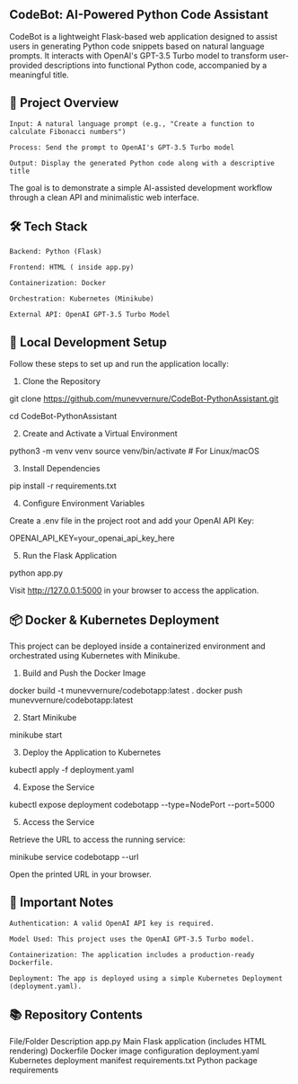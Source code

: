 ## CodeBot: AI-Powered Python Code Assistant

CodeBot is a lightweight Flask-based web application designed to assist users in generating Python code snippets based on natural language prompts.
It interacts with OpenAI's GPT-3.5 Turbo model to transform user-provided descriptions into functional Python code, accompanied by a meaningful title.

## 📖 Project Overview

    Input: A natural language prompt (e.g., "Create a function to calculate Fibonacci numbers")

    Process: Send the prompt to OpenAI's GPT-3.5 Turbo model

    Output: Display the generated Python code along with a descriptive title

The goal is to demonstrate a simple AI-assisted development workflow through a clean API and minimalistic web interface.

## 🛠️ Tech Stack

    Backend: Python (Flask)

    Frontend: HTML ( inside app.py)

    Containerization: Docker

    Orchestration: Kubernetes (Minikube)

    External API: OpenAI GPT-3.5 Turbo Model

## 🚀 Local Development Setup

Follow these steps to set up and run the application locally:
1. Clone the Repository

git clone https://github.com/munevvernure/CodeBot-PythonAssistant.git

cd CodeBot-PythonAssistant

2. Create and Activate a Virtual Environment

python3 -m venv venv
source venv/bin/activate       # For Linux/macOS

3. Install Dependencies

pip install -r requirements.txt

4. Configure Environment Variables

Create a .env file in the project root and add your OpenAI API Key:

OPENAI_API_KEY=your_openai_api_key_here

5. Run the Flask Application

python app.py

Visit http://127.0.0.1:5000 in your browser to access the application.

## 📦 Docker & Kubernetes Deployment

This project can be deployed inside a containerized environment and orchestrated using Kubernetes with Minikube.
1. Build and Push the Docker Image

docker build -t munevvernure/codebotapp:latest .
docker push munevvernure/codebotapp:latest

2. Start Minikube

minikube start

3. Deploy the Application to Kubernetes

kubectl apply -f deployment.yaml

4. Expose the Service

kubectl expose deployment codebotapp --type=NodePort --port=5000

5. Access the Service

Retrieve the URL to access the running service:

minikube service codebotapp --url

Open the printed URL in your browser.

## 📝 Important Notes

    Authentication: A valid OpenAI API key is required.

    Model Used: This project uses the OpenAI GPT-3.5 Turbo model.

    Containerization: The application includes a production-ready Dockerfile.

    Deployment: The app is deployed using a simple Kubernetes Deployment (deployment.yaml).

## 📚 Repository Contents
File/Folder	Description
app.py	Main Flask application (includes HTML rendering)
Dockerfile	Docker image configuration
deployment.yaml	Kubernetes deployment manifest
requirements.txt	Python package requirements

